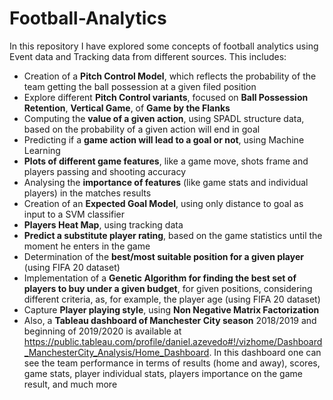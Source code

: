 # Football-Analytics

In this repository I have explored some concepts of football analytics using Event data and Tracking data from different sources. This includes:
- Creation of a **Pitch Control Model**, which reflects the probability of the team getting the ball possession at a given filed position
- Explore different **Pitch Control variants**, focused on **Ball Possession Retention**, **Vertical Game**, of **Game by the Flanks**
- Computing the **value of a given action**, using SPADL structure data, based on the probability of a given action will end in goal
- Predicting if a **game action will lead to a goal or not**, using Machine Learning
- **Plots of different game features**, like a game move, shots frame and players passing and shooting accuracy
- Analysing the **importance of features** (like game stats and individual players) in the matches results
- Creation of an **Expected Goal Model**, using only distance to goal as input to a SVM classifier
- **Players Heat Map**, using tracking data
- **Predict a substitute player rating**, based on the game statistics until the moment he enters in the game
- Determination of the **best/most suitable position for a given player** (using FIFA 20 dataset)
- Implementation of a **Genetic Algorithm for finding the best set of players to buy under a given budget**, for given positions, considering different criteria, as, for example, the player age (using FIFA 20 dataset)
- Capture **Player playing style**, using **Non Negative Matrix Factorization**
- Also, a **Tableau dashboard of Manchester City season** 2018/2019 and beginning of 2019/2020 is available at https://public.tableau.com/profile/daniel.azevedo#!/vizhome/Dashboard_ManchesterCity_Analysis/Home_Dashboard. In this dashboard one can see the team performance in terms of results (home and away), scores, game stats, player individual stats, players importance on the game result, and much more
